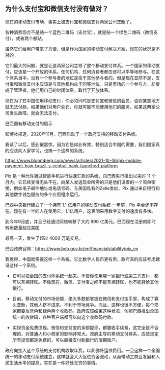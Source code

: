 ## 为什么支付宝和微信支付没有做对？

现在的移动支付市场，事实上被支付宝和微信支付两家公司垄断了。

各种消费场合不是贴一个蓝色二维码（支付宝），就是贴一个绿色二维码（微信支付），或者两个都贴。

虽然它们给用户带来了方便，但是作为国家的移动支付解决方案，现在的状况是不对的。

它们最大的问题，就是让这两家公司主导了整个移动支付体系。一个国家的移动支付，应该是一个开放的体系，任何机构、任何消费者都应该可以平等地参与。在这个体系当中，没有一个参与者的地位是高于其他参与者的。但是现在显然不是，支付宝和微信支付本应该是与其他机构处于同等地位，只是市场的一个参与方，却变成了管理者。他们用自己的封闭体系，取代了开放体系。

现在为了在中国使用移动支付，你必须同时是支付宝和微信的会员，否则某些地方就无法付款。如果他们对用户处罚，你就可能不能使用他们的服务。如果这两家公司发生故障，就会无法支付。

巴西国有移动支付的启示



彭博社报道，2020年11月，巴西启动了一个政府支持的移动支付系统。

我读了以后，感到很震惊，因为它是如此有效，特别适合中国的需要，我们国家真的应该向人家学习，也搞一个这样的系统。

https://www.bloomberg.com/news/articles/2021-10-06/pix-mobile-payment-how-brazil-s-central-bank-launched-platform

Pix 是一种允许通过智能手机进行快速汇款的系统，自巴西央行推出以来的 11 个月内，它已经变得无处不在。向某人发送现金所需的只是他们设置的一个简单密钥，例如电子邮件地址或电话号码。与美国私有的Zelle类似，Pix 通过来自银行和其他数字钱包服务的多个应用程序运行。

巴西中央银行建立了一个拥有 1.1 亿用户的移动支付系统
 一年前，Pix 平台还不存在。现在有一半的人在使用它，1.1亿用户，这表明采用数字支付的速度有多快。

到今年9月底，并且已经通过网络转移了大约 890 亿美元。巴西现在注册的即时转账数量超过美国

最高一天，发生了超过 4000 万笔交易。

巴西政府官网：https://www.bcb.gov.br/en/financialstability/pix_en

我觉得，中国就需要这样一个系统，它比数字人民币更有用。政府真的应该考虑建设这样一个系统。

- 它可以把全国的支付体系统一起来。不管你使用哪一家银行或第三方支付，都可以互相转账。不像现在，微信、支付宝之间不能互相转账，也不能转给其他银行。

- 目前，移动支付的市场份额，绝大多数都掌握在微信和支付宝手里，构成了寡头垄断，其他人挤不进来，不利于市场竞争。而且，这样也很不方便，每个商家都要放蓝色和绿色两个收款码。政府应该结束这种状况，仿照巴西推出全国统一的收款码，各种客户端都可以向这个收款码付款。

- 实现资金免费提现。微信和支付宝的余额提现，都要收手续费，这完全是不合理的，对普通人和小商家的影响非常大。政府主导的移动支付体系，应该规定所有提现都是免费的，可以直接支付到银行的活期账户。

政府向接入这个系统的支付机构收取年费，以此弥补运作费用。一旦这样一个全国统一的移动支付系统建立，这样就会大大促进资金流动，从而带动工商业发展和人民生活水平的提高，实在是一件好处无穷的事情。